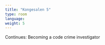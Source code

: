 ```yaml
---
title: "Kongesalen 5"
type: room
language: 
weight: 5
---
```

Continues: Becoming a code crime investigator
